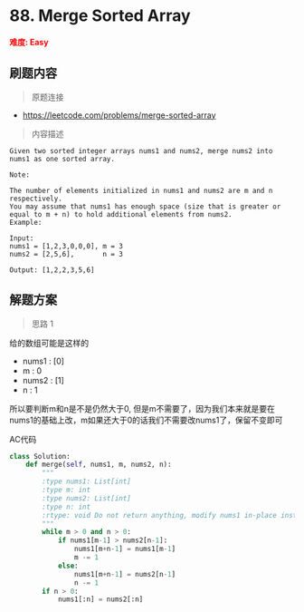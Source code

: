 # 88. Merge Sorted Array

**<font color=red>难度: Easy</font>**

## 刷题内容

> 原题连接

* https://leetcode.com/problems/merge-sorted-array

> 内容描述

```
Given two sorted integer arrays nums1 and nums2, merge nums2 into nums1 as one sorted array.

Note:

The number of elements initialized in nums1 and nums2 are m and n respectively.
You may assume that nums1 has enough space (size that is greater or equal to m + n) to hold additional elements from nums2.
Example:

Input:
nums1 = [1,2,3,0,0,0], m = 3
nums2 = [2,5,6],       n = 3

Output: [1,2,2,3,5,6]
```

## 解题方案

> 思路 1

给的数组可能是这样的

- nums1 : [0]
- m : 0
- nums2 : [1]
- n : 1


所以要判断m和n是不是仍然大于0, 但是m不需要了，因为我们本来就是要在nums1的基础上改，m如果还大于0的话我们不需要改nums1了，保留不变即可


AC代码


```python
class Solution:
    def merge(self, nums1, m, nums2, n):
        """
        :type nums1: List[int]
        :type m: int
        :type nums2: List[int]
        :type n: int
        :rtype: void Do not return anything, modify nums1 in-place instead.
        """
        while m > 0 and n > 0:
            if nums1[m-1] > nums2[n-1]:
                nums1[m+n-1] = nums1[m-1]
                m -= 1
            else:
                nums1[m+n-1] = nums2[n-1]
                n -= 1
        if n > 0:
            nums1[:n] = nums2[:n]
```

